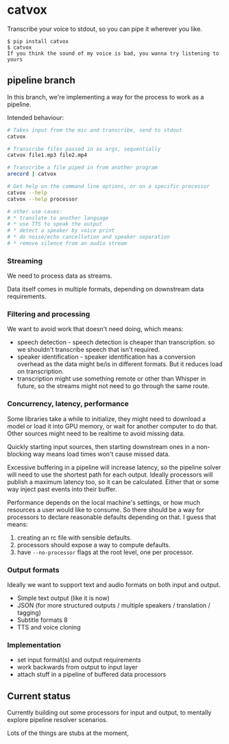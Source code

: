 # catvox

Transcribe your voice to stdout, so you can pipe it wherever you like.

```shell
$ pip install catvox
$ catvox
If you think the sound of my voice is bad, you wanna try listening to yours
```

## pipeline branch

In this branch, we're implementing a way for the process to work as a pipeline.

Intended behaviour:

```bash
# Takes input from the mic and transcribe, send to stdout
catvox

# Transcribe files passed in as args, sequentially
catvox file1.mp3 file2.mp4

# Transcribe a file piped in from another program
arecord | catvox

# Get help on the command line options, or on a specific processor
catvox --help
catvox --help processor

# other use cases:
# * translate to another language
# * use TTS to speak the output
# * detect a speaker by voice print
# * do noise/echo cancellation and speaker separation
# * remove silence from an audio stream
```

### Streaming

We need to process data as streams.

Data itself comes in multiple formats, depending on downstream data
requirements.

### Filtering and processing

We want to avoid work that doesn't need doing, which means:

* speech detection - speech detection is cheaper than transcription.
  so we shouldn't transcribe speech that isn't required.
* speaker identification - speaker identification has a conversion overhead
  as the data might be/is in different formats. But it reduces load on
  transcription.
* transcription might use something remote or other than Whisper in future,
  so the streams might not need to go through the same route.

### Concurrency, latency, performance

Some libraries take a while to initialize, they might need to download
a model or load it into GPU memory, or wait for another computer to do that.
Other sources might need to be realtime to avoid missing data.

Quickly starting input sources, then starting downstream ones in a non-blocking
way means load times won't cause missed data.

Excessive buffering in a pipeline will increase latency, so the pipeline
solver will need to use the shortest path for each output. Ideally processors
will publish a maximum latency too, so it can be calculated. Either that or
some way inject past events into their buffer.

Performance depends on the local machine's settings, or how much resources a
user would like to consume. So there should be a way for processors to declare
reasonable defaults depending on that. I guess that means:

1. creating an rc file with sensible defaults.
2. processors should expose a way to compute defaults.
3. have `--no-processor` flags at the root level, one per processor.

### Output formats

Ideally we want to support text and audio formats on both input and output.

* Simple text output (like it is now)
* JSON (for more structured outputs / multiple speakers / translation /
  tagging)
* Subtitle formats
8
* TTS and voice cloning

### Implementation

* set input format(s) and output requirements
* work backwards from output to input layer
* attach stuff in a pipeline of buffered data processors

## Current status

Currently building out some processors for input and output, to mentally
explore pipeline resolver scenarios.

Lots of the things are stubs at the moment,
